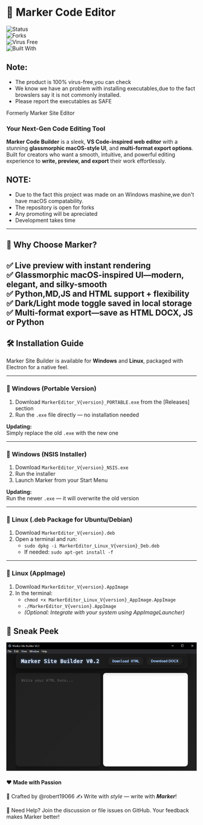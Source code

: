 <!-- markdownlint-configure-file {
  "MD013": {
    "code_blocks": false,
    "tables": false
  },
  "MD033": false,
  "MD041": false
} -->
# 🚀 Marker Code Editor
![Status](https://img.shields.io/badge/Repository%20Status-Maintained-brightgreen)  
![Forks](https://img.shields.io/badge/Forks-Open-blue)  
![Virus Free](https://img.shields.io/badge/Virus--free-Yes-success)  
![Built With](https://img.shields.io/badge/Built%20with-JavaScript-yellow)
 

## Note:
- The product is 100% virus-free,you can check
- We know we have an problem with installing executables,due to the fact browslers say it is not commonly installed.
- Please report the executables as SAFE

Formerly Marker Site Editor

### **Your Next-Gen Code Editing Tool**  

**Marker Code Builder** is a sleek, **VS Code-inspired web editor** with a stunning **glassmorphic macOS-style UI**,  and **multi-format export options**.  
Built for creators who want a smooth, intuitive, and powerful editing experience to **write, preview, and export** their work effortlessly.  
## NOTE:
- Due to the fact this project was made on an Windows mashine,we don't have macOS compatability.
- The repository is open for forks
- Any promoting will be apreciated
- Development takes time

---




## 🌟 **Why Choose Marker?**  
✅ **Live preview** with instant rendering  
✅ **Glassmorphic macOS-inspired UI**—modern, elegant, and silky-smooth  
✅ **Python,MD,JS and HTML support + flexibility**  
✅ **Dark/Light mode toggle saved in local storage**  
✅ **Multi-format export**—save as **HTML** **DOCX**, **JS** or **Python**
---

## 🛠️ **Installation Guide**  
Marker Site Builder is available for **Windows** and **Linux**, packaged with Electron for a native feel.

---

### 🔹 Windows (Portable Version)  
1. Download `MarkerEditor_V{version}_PORTABLE.exe` from the [Releases] section  
2. Run the `.exe` file directly — no installation needed  

**Updating:**  
Simply replace the old `.exe` with the new one

---

### 🔹 Windows (NSIS Installer)  
1. Download `MarkerEditor_V{version}_NSIS.exe`  
2. Run the installer  
3. Launch Marker from your Start Menu  

**Updating:**  
Run the newer `.exe` — it will overwrite the old version

---

### 🔹 Linux (.deb Package for Ubuntu/Debian)  
1. Download `MarkerEditor_V{version}.deb`  
2. Open a terminal and run:  
   - `sudo dpkg -i MarkerEditor_Linux_V{version}_Deb.deb`  
   - If needed: `sudo apt-get install -f`

---

### 🔹 Linux (AppImage)  
1. Download `MarkerEditor_V{version}.AppImage`  
2. In the terminal:  
   - `chmod +x MarkerEditor_Linux_V{version}_AppImage.AppImage`  
   - `./MarkerEditor_V{version}.AppImage`  
   - *(Optional: Integrate with your system using AppImageLauncher)*


## 📸 Sneak Peek
![photo](./images/Capture.png)



#### ❤️ Made with Passion
🔹 Crafted by @robert19066
✍ Write with _style_ — write with _**Marker**_!

📢 Need Help?
Join the discussion or file issues on GitHub.
Your feedback makes Marker better!

